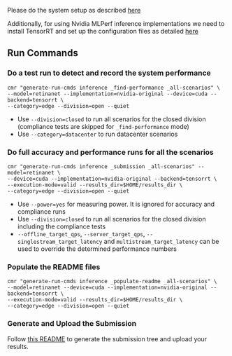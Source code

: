 Please do the system setup as described [here](README.md)

Additionally, for using Nvidia MLPerf inference implementations we need to install TensorRT and set up the configuration files as detailed [here](https://github.com/mlcommons/ck/blob/master/cm-mlops/script/reproduce-mlperf-inference-nvidia/README-about.md)

## Run Commands


### Do a test run to detect and record the system performance

```
cmr "generate-run-cmds inference _find-performance _all-scenarios" \
--model=retinanet --implementation=nvidia-original --device=cuda --backend=tensorrt \
--category=edge --division=open --quiet
```
* Use `--division=closed` to run all scenarios for the closed division (compliance tests are skipped for `_find-performance` mode)
* Use `--category=datacenter` to run datacenter scenarios

### Do full accuracy and performance runs for all the scenarios

```
cmr "generate-run-cmds inference _submission _all-scenarios" --model=retinanet \
--device=cuda --implementation=nvidia-original --backend=tensorrt \
--execution-mode=valid --results_dir=$HOME/results_dir \
--category=edge --division=open --quiet
```

* Use `--power=yes` for measuring power. It is ignored for accuracy and compliance runs
* Use `--division=closed` to run all scenarios for the closed division including the compliance tests
* `--offline_target_qps`, `--server_target_qps`, `--singlestream_target_latency` and `multistream_target_latency` can be used to override the determined performance numbers

### Populate the README files
```
cmr "generate-run-cmds inference _populate-readme _all-scenarios" \
--model=retinanet --device=cuda --implementation=nvidia-original --backend=tensorrt \
--execution-mode=valid --results_dir=$HOME/results_dir \
--category=edge --division=open --quiet
```

### Generate and Upload the Submission
Follow [this README](../Generate_Submission_tree.md) to generate the submission tree and upload your results. 
